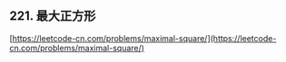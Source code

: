 **221. 最大正方形**  
---
[https://leetcode-cn.com/problems/maximal-square/](https://leetcode-cn.com/problems/maximal-square/)  
